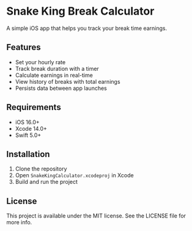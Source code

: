 # Snake King Break Calculator

A simple iOS app that helps you track your break time earnings.

## Features

- Set your hourly rate
- Track break duration with a timer
- Calculate earnings in real-time
- View history of breaks with total earnings
- Persists data between app launches

## Requirements

- iOS 16.0+
- Xcode 14.0+
- Swift 5.0+

## Installation

1. Clone the repository
2. Open `SnakeKingCalculator.xcodeproj` in Xcode
3. Build and run the project

## License

This project is available under the MIT license. See the LICENSE file for more info.
